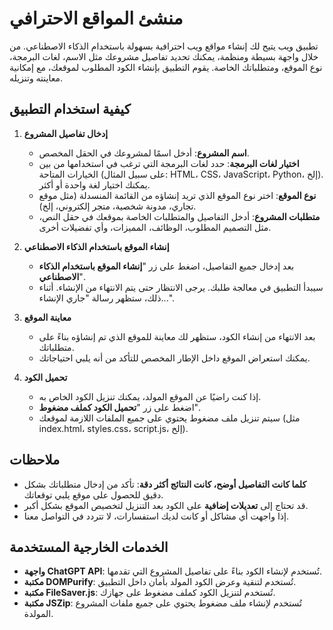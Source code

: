 # منشئ المواقع الاحترافي

تطبيق ويب يتيح لك إنشاء مواقع ويب احترافية بسهولة باستخدام الذكاء الاصطناعي. من خلال واجهة بسيطة ومنظمة، يمكنك تحديد تفاصيل مشروعك مثل الاسم، لغات البرمجة، نوع الموقع، ومتطلباتك الخاصة. يقوم التطبيق بإنشاء الكود المطلوب لموقعك، مع إمكانية معاينته وتنزيله.

## كيفية استخدام التطبيق

1. **إدخال تفاصيل المشروع**

   - **اسم المشروع**: أدخل اسمًا لمشروعك في الحقل المخصص.
   - **اختيار لغات البرمجة**: حدد لغات البرمجة التي ترغب في استخدامها من بين الخيارات المتاحة (على سبيل المثال: HTML، CSS، JavaScript، Python، إلخ). يمكنك اختيار لغة واحدة أو أكثر.
   - **نوع الموقع**: اختر نوع الموقع الذي تريد إنشاؤه من القائمة المنسدلة (مثل موقع تجاري، مدونة شخصية، متجر إلكتروني، إلخ).
   - **متطلبات المشروع**: أدخل التفاصيل والمتطلبات الخاصة بموقعك في حقل النص، مثل التصميم المطلوب، الوظائف، المميزات، وأي تفضيلات أخرى.

2. **إنشاء الموقع باستخدام الذكاء الاصطناعي**

   - بعد إدخال جميع التفاصيل، اضغط على زر "**إنشاء الموقع باستخدام الذكاء الاصطناعي**".
   - سيبدأ التطبيق في معالجة طلبك. يرجى الانتظار حتى يتم الانتهاء من الإنشاء. أثناء ذلك، ستظهر رسالة "جاري الإنشاء...".

3. **معاينة الموقع**

   - بعد الانتهاء من إنشاء الكود، ستظهر لك معاينة للموقع الذي تم إنشاؤه بناءً على متطلباتك.
   - يمكنك استعراض الموقع داخل الإطار المخصص للتأكد من أنه يلبي احتياجاتك.

4. **تحميل الكود**

   - إذا كنت راضيًا عن الموقع المولد، يمكنك تنزيل الكود الخاص به.
   - اضغط على زر "**تحميل الكود كملف مضغوط**".
   - سيتم تنزيل ملف مضغوط يحتوي على جميع الملفات اللازمة لموقعك (مثل index.html، styles.css، script.js، إلخ).

## ملاحظات

- **كلما كانت التفاصيل أوضح، كانت النتائج أكثر دقة**: تأكد من إدخال متطلباتك بشكل دقيق للحصول على موقع يلبي توقعاتك.
- قد تحتاج إلى **تعديلات إضافية** على الكود بعد التنزيل لتخصيص الموقع بشكل أكبر.
- إذا واجهت أي مشاكل أو كانت لديك استفسارات، لا تتردد في التواصل معنا.

## الخدمات الخارجية المستخدمة

- **واجهة ChatGPT API**: تُستخدم لإنشاء الكود بناءً على تفاصيل المشروع التي تقدمها.
- **مكتبة DOMPurify**: تُستخدم لتنقية وعرض الكود المولد بأمان داخل التطبيق.
- **مكتبة FileSaver.js**: تُستخدم لتنزيل الكود كملف مضغوط على جهازك.
- **مكتبة JSZip**: تُستخدم لإنشاء ملف مضغوط يحتوي على جميع ملفات المشروع المولدة.
